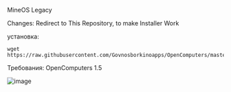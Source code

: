 MineOS Legacy

Changes: Redirect to This Repository, to make Installer Work


установка:
    
    wget https://raw.githubusercontent.com/Govnosborkinoapps/OpenComputers/master/Installer/Installer.lua

Требования: OpenComputers 1.5

![image](https://github.com/Govnosborkinoapps/OpenComputers/assets/83592338/9319b2a5-b74d-49aa-a714-2f37900d55f8)


